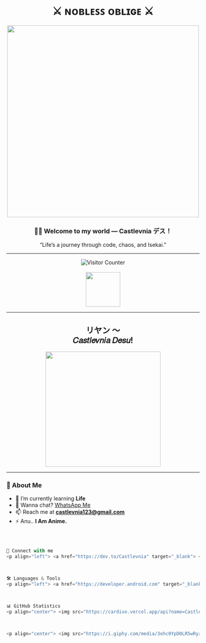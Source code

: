 <h1 align="center">⚔︎ ɴᴏʙʟᴇꜱꜱ ᴏʙʟɪɢᴇ ⚔︎</h1>

<p align="center">
  <img src="https://i.giphy.com/media/v1.Y2lkPTc5MGI3NjExNjRkZHkzNHUwdjJucnVqc2p2aTBoejB3Y2s5dmdldjJ1YmUybXNveCZlcD12MV9pbnRlcm5hbF9naWZfYnlfaWQmY3Q9Zw/eATt3b9TKBfB2l0z4G/giphy-downsized-large.gif" width="500" />
</p>

<h3 align="center">🧙‍♂️ Welcome to my world — Castlevnia デス！</h3>
<p align="center">“Life’s a journey through code, chaos, and Isekai.”</p>

---

<div align="center">
    <img src="https://profile-counter.glitch.me/Castlevnia1/count.svg" alt="Visitor Counter" />
    <br><br>
    <img src="https://media.giphy.com/media/VgCDAzcKvsR6OM0uWg/giphy.gif" width="90" />
</div>

---

<h2 align="center">リヤン 〜<br>𝐶𝑎𝑠𝑡𝑙𝑒𝑣𝑛𝑖𝑎 𝐷𝑒𝑠𝑢!</h2>

<p align="center">
  <img src="https://i.imgur.com/hs9O7aF.jpeg" width="300" />
</p>

---

### 🧠 About Me

- 🌱 I’m currently learning **Life**
- 📝 Wanna chat? [WhatsApp Me](https://wa.me/918770333268)
- 📫 Reach me at **castlevnia123@gmail.com**
- ⚡ Anu.. **I Am Anime.**

```js



🧩 Connect with me
<p align="left"> <a href="https://dev.to/Castlevnia" target="_blank"> <img src="https://raw.githubusercontent.com/rahuldkjain/github-profile-readme-generator/master/src/images/icons/Social/devto.svg" height="30" width="40" /> </a> <a href="https://twitter.com/CASTLEVNIA" target="_blank"> <img src="https://raw.githubusercontent.com/rahuldkjain/github-profile-readme-generator/master/src/images/icons/Social/twitter.svg" height="30" width="40" /> </a> <a href="https://m.youtube.com/@castlevnia1944" target="_blank"> <img src="https://raw.githubusercontent.com/rahuldkjain/github-profile-readme-generator/master/src/images/icons/Social/youtube.svg" height="30" width="40" /> </a> </p>



🛠️ Languages & Tools
<p align="left"> <a href="https://developer.android.com" target="_blank"><img src="https://raw.githubusercontent.com/devicons/devicon/master/icons/android/android-original-wordmark.svg" width="40" height="40"/></a> <a href="https://www.gnu.org/software/bash/" target="_blank"><img src="https://www.vectorlogo.zone/logos/gnu_bash/gnu_bash-icon.svg" width="40" height="40"/></a> <a href="https://www.cprogramming.com/" target="_blank"><img src="https://raw.githubusercontent.com/devicons/devicon/master/icons/c/c-original.svg" width="40" height="40"/></a> <a href="https://developer.mozilla.org/en-US/docs/Web/JavaScript" target="_blank"><img src="https://raw.githubusercontent.com/devicons/devicon/master/icons/javascript/javascript-original.svg" width="40" height="40"/></a> <a href="https://www.mongodb.com/" target="_blank"><img src="https://raw.githubusercontent.com/devicons/devicon/master/icons/mongodb/mongodb-original-wordmark.svg" width="40" height="40"/></a> <a href="https://nodejs.org" target="_blank"><img src="https://raw.githubusercontent.com/devicons/devicon/master/icons/nodejs/nodejs-original-wordmark.svg" width="40" height="40"/></a> <a href="https://www.typescriptlang.org/" target="_blank"><img src="https://raw.githubusercontent.com/devicons/devicon/master/icons/typescript/typescript-original.svg" width="40" height="40"/></a> </p>



📊 GitHub Statistics
<p align="center"> <img src="https://cardivo.vercel.app/api?name=Castlevnia%20~&description=Hi,%20i%27m%20just%20Anime,%20Nice%20to%20meet%20you%20👻&image=https://avatars.githubusercontent.com/u/110631529?s=96&v=4&backgroundColor=%23ecf0f1&github=Castlevnia1&pattern=leaf&colorPattern=%23eaeaea" /> </p> <p align="center"> <img src="https://github-readme-stats.vercel.app/api?username=Castlevnia1&show_icons=true&theme=neon" /> <br> <img src="https://github-readme-stats.vercel.app/api/top-langs/?username=Castlevnia1&langs_count=10&theme=neon" /> <br> <img src="https://github-readme-streak-stats.herokuapp.com?user=Castlevnia1&theme=neon-duo" /> </p>



<p align="center"> <img src="https://i.giphy.com/media/3ohc0YpD0LR5wRyz1S/giphy.gif" width="100" /> <img src="https://i.giphy.com/media/3ohc0YpD0LR5wRyz1S/giphy.gif" width="100" /> <img src="https://i.giphy.com/media/3ohc0YpD0LR5wRyz1S/giphy.gif" width="100" /> <br> <img src="https://media.giphy.com/media/eyvYnRdP8OQhQ0kW30/giphy.gif" width="600" /> </p> ```
